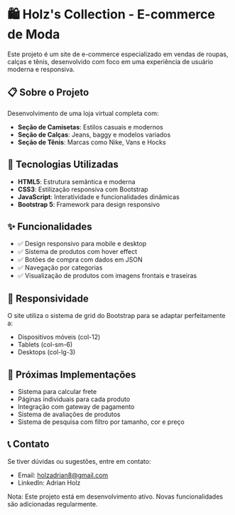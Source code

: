 # 🛍️ Holz's Collection - E-commerce de Moda

Este projeto é um site de e-commerce especializado em vendas de roupas, calças e tênis, desenvolvido com foco em uma experiência de usuário moderna e responsiva.

## 📋 Sobre o Projeto

Desenvolvimento de uma loja virtual completa com:
- **Seção de Camisetas**: Estilos casuais e modernos
- **Seção de Calças**: Jeans, baggy e modelos variados
- **Seção de Tênis**: Marcas como Nike, Vans e Hocks

## 🚀 Tecnologias Utilizadas

- **HTML5**: Estrutura semântica e moderna
- **CSS3**: Estilização responsiva com Bootstrap
- **JavaScript**: Interatividade e funcionalidades dinâmicas
- **Bootstrap 5**: Framework para design responsivo

## ✨ Funcionalidades

- ✅ Design responsivo para mobile e desktop
- ✅ Sistema de produtos com hover effect
- ✅ Botões de compra com dados em JSON
- ✅ Navegação por categorias
- ✅ Visualização de produtos com imagens frontais e traseiras

## 📱 Responsividade

O site utiliza o sistema de grid do Bootstrap para se adaptar perfeitamente a:
- Dispositivos móveis (col-12)
- Tablets (col-sm-6)
- Desktops (col-lg-3)

## 🔮 Próximas Implementações

- Sistema para calcular frete
- Páginas individuais para cada produto
- Integração com gateway de pagamento
- Sistema de avaliações de produtos
- Sistema de pesquisa com filtro por tamanho, cor e preço

## 📞 Contato

Se tiver dúvidas ou sugestões, entre em contato:
- Email: holzadrian8@gmail.com
- LinkedIn: Adrian Holz

Nota: Este projeto está em desenvolvimento ativo. Novas funcionalidades são adicionadas regularmente.
